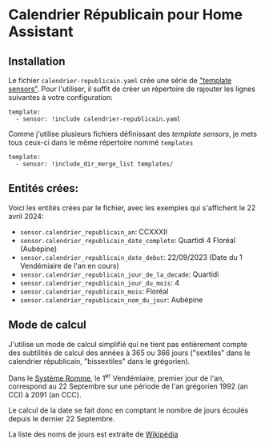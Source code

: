 # Calendrier Républicain pour Home Assistant

## Installation

Le fichier `calendrier-republicain.yaml` crée une série de ["template sensors"](https://www.home-assistant.io/docs/configuration/templating/). Pour l'utiliser, il suffit de créer un répertoire de rajouter les lignes suivantes à votre configuration:

```
template:
  - sensor: !include calendrier-republicain.yaml
```

Comme j'utilise plusieurs fichiers définissant des *template sensors*, je mets tous ceux-ci dans le même répertoire nommé `templates`

```
template:
  - sensor: !include_dir_merge_list templates/
```

## Entités crées:

Voici les entités crées par le fichier, avec les exemples qui s'affichent le 22 avril 2024:

 * `sensor.calendrier_republicain_an`: CCXXXII
 * `sensor.calendrier_republicain_date_complete`: Quartidi 4 Floréal (Aubépine)
 * `sensor.calendrier_republicain_date_debut`: 22/09/2023 (Date du 1 Vendémiaire de l'an en cours)
 * `sensor.calendrier_republicain_jour_de_la_decade`: Quartidi
 * `sensor.calendrier_republicain_jour_du_mois`: 4
 * `sensor.calendrier_republicain_mois`: Floréal
 * `sensor.calendrier_republicain_nom_du_jour`:	Aubépine

## Mode de calcul

J'utilise un mode de calcul simplifié qui ne tient pas entièrement compte des subtilités de calcul des années à 365 ou 366 jours ("sextiles" dans le calendrier républicain, "bissextiles" dans le grégorien).

Dans le [Système Romme](https://fr.wikipedia.org/wiki/Calendrier_r%C3%A9publicain#Le_calendrier_r%C3%A9publicain_perp%C3%A9tuel), le 1<sup>er</sup> Vendémiaire, premier jour de l'an, correspond au 22 Septembre sur une période de l'an grégorien 1992 (an CCI) à 2091 (an CCC).

Le calcul de la date se fait donc en comptant le nombre de jours écoulés depuis le dernier 22 Septembre.

La liste des noms de jours est extraite de [Wikipédia](https://fr.wikipedia.org/wiki/Calendrier_r%C3%A9publicain#Exemple_de_calendrier_r%C3%A9publicain)
